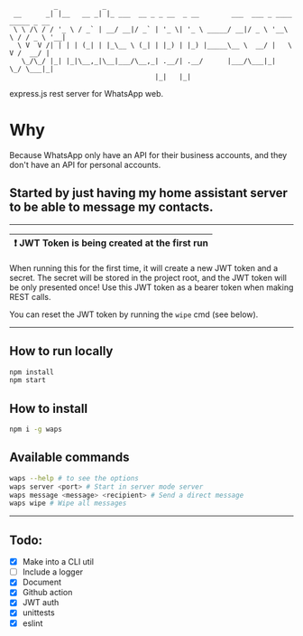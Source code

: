 ```
           _           _
 __      _| |__   __ _| |_ ___  __ _ _ __  _ __        ___  ___ _ ____   _____ _ __
 \ \ /\ / / '_ \ / _` | __/ __|/ _` | '_ \| '_ \ _____/ __|/ _ \ '__\ \ / / _ \ '__|
  \ V  V /| | | | (_| | |_\__ \ (_| | |_) | |_) |_____\__ \  __/ |   \ V /  __/ |
   \_/\_/ |_| |_|\__,_|\__|___/\__,_| .__/| .__/      |___/\___|_|    \_/ \___|_|
                                    |_|   |_|
```
express.js rest server for WhatsApp web.

# Why
Because WhatsApp only have an API for their business accounts, and they don't have an API for personal accounts.

Started by just having my home assistant server to be able to message my contacts.
---

---
| :exclamation:  JWT Token is being created at the first run   |
|----------------------------------------

When running this for the first time, it will create a new JWT token and a secret.
The secret will be stored in the project root, and the JWT token will be only presented once!
Use this JWT token as a bearer token when making REST calls.

You can reset the JWT token by running the `wipe` cmd (see below).

---
## How to run locally
```bash
npm install
npm start
```

## How to install
```bash
npm i -g waps
```
## Available commands
```bash
waps --help # to see the options
waps server <port> # Start in server mode server
waps message <message> <recipient> # Send a direct message
waps wipe # Wipe all messages
```
---
## Todo:
 - [X] Make into a CLI util
 - [ ] Include a logger
 - [X] Document
 - [X] Github action
 - [X] JWT auth
 - [X] unittests
 - [X] eslint
